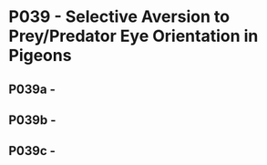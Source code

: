 # P039 - Selective Aversion to Prey/Predator Eye Orientation in Pigeons

## P039a - 

## P039b - 

## P039c - 
